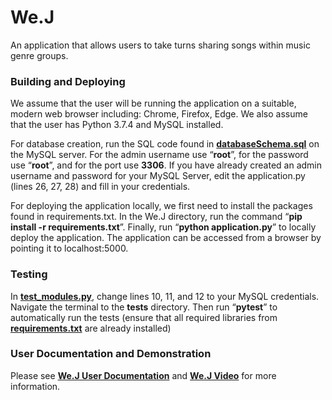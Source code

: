 # We.J
An application that allows users to take turns sharing songs within music genre groups.

### Building and Deploying

We assume that the user will be running the application on a suitable, modern web browser including: Chrome, Firefox, Edge. We also assume that the user has Python 3.7.4 and MySQL installed.

For database creation, run the SQL code found in [**databaseSchema.sql**](./databaseSchema.sql) on the MySQL server. For the
admin username use “**root**”, for the password use “**root**”, and for the port use **3306**. If you have already created an admin username and password for your MySQL Server, edit the application.py (lines 26, 27, 28) and fill in your credentials.

For deploying the application locally, we first need to install the packages found in requirements.txt. In the We.J directory, run the command “**pip install -r requirements.txt**”. Finally, run “**python application.py**” to locally deploy the application. The application can be accessed from a browser by pointing it to localhost:5000.

### Testing

In [**test_modules.py**](./tests/test_modules.py), change lines 10, 11, and 12 to your MySQL credentials. Navigate the terminal to the **tests** directory. Then run “**pytest**” to automatically run the tests (ensure that all required libraries from [**requirements.txt**](./requirements.txt) are already installed)

### User Documentation and Demonstration

Please see [**We.J User Documentation**](./documentation/We.J%20User%20Documentation.pdf) and [**We.J Video**](./documentation/We.J%20Video.mp4) for more information.
